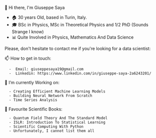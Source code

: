 👋 Hi there, I'm Giuseppe Saya

- :house: 30 years Old, based in Turin, Italy.
- :mortar_board: BSc in Physics, MSc in Theoretical Physics and 1/2 PhD (Sounds Strange I know)
- :bar_chart: Quite Involved in Physics, Mathematics And Data Science

Please, don't hesitate to contact me if you're looking for a data scientist:

📫 How to get in touch:

      -  Email: giuseppesaya19@gmail.com
      -  Linkedin: https://www.linkedin.com/in/giuseppe-saya-2a6243201/  


 🌱 I’m currently Working on:
 
      - Creating Efficient Machine Learning Models
      - Building Neural Network From Scratch
      - Time Series Analysis

:closed_book: Favourite Scientific Books:

      - Quantum Field Theory And The Standard Model 
      - ISLR: Introduction To Statistical Learning
      - Scientific Computing With Python
      - Unfortunately, I cannot list them all


